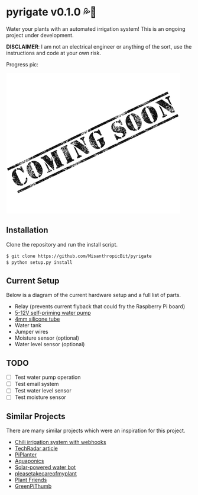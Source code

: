 # pyrigate v0.1.0 💦🌱

Water your plants with an automated irrigation system! This is an ongoing
project under development.

**DISCLAIMER**: I am not an electrical engineer or anything of the sort, use
the instructions and code at your own risk.

Progress pic:

![Progress pic](/coming_soon.png)

## Installation

Clone the repository and run the install script.

```bash
$ git clone https://github.com/MisanthropicBit/pyrigate
$ python setup.py install
```

## Current Setup

Below is a diagram of the current hardware setup and a full list of parts.

* Relay (prevents current flyback that could fry the Raspberry Pi board)
* [5-12V self-priming water pump](https://www.ebay.com/itm/172845971977)
* [4mm silicone tube](https://www.ebay.com/itm/142324532992)
* Water tank
* Jumper wires
* Moisture sensor (optional)
* Water level sensor (optional)

## TODO

- [ ] Test water pump operation
- [ ] Test email system
- [ ] Test water level sensor
- [ ] Test moisture sensor

## Similar Projects

There are many similar projects which were an inspiration for this project.

* [Chili irrigation system with webhooks](https://blog.serverdensity.com/automatically-watering-your-plants-with-sensors-a-pi-and-webhooks/)
* [TechRadar article](http://www.techradar.com/how-to/computing/how-to-automatically-water-your-plants-with-the-raspberry-pi-1315059)
* [PiPlanter](http://www.esologic.com/piplanter-a-plant-growth-automator/)
* [Aquaponics](https://github.com/matthewh415/PiPonics)
* [Solar-powered water bot](https://github.com/mistylackie/solar-water-bot)
* [pleasetakecareofmyplant](https://github.com/tylerjaywood/pleasetakecareofmyplant)
* [Plant Friends](http://dicksonchow.com/plant-friends/)
* [GreenPiThumb](https://mtlynch.io/greenpithumb/)
